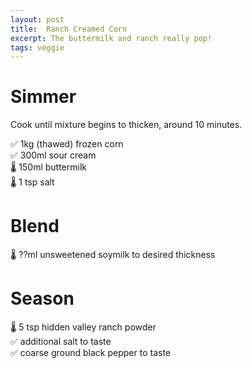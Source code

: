```yaml
---
layout: post
title:  Ranch Creamed Corn
excerpt: The buttermilk and ranch really pop!
tags: veggie
---
```


# Simmer
Cook until mixture begins to thicken, around 10 minutes.

✅ 1kg (thawed) frozen corn  
✅ 300ml sour cream  
🌡️ 150ml buttermilk  
🌡️ 1 tsp salt  

# Blend
🌡️ ??ml unsweetened soymilk to desired thickness

# Season
🌡️ 5 tsp hidden valley ranch powder  
✅ additional salt to taste  
✅ coarse ground black pepper to taste  